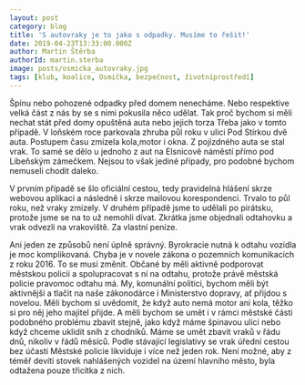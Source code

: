 ```yaml
---
layout: post
category: blog
title: 'S autovraky je to jako s odpadky. Musíme to řešit!'
date: 2019-04-23T13:33:00.000Z
author: Martin Štěrba
authorId: martin.sterba
image: posts/osmicka_autovraky.jpg
tags: [klub, koalice, Osmička, bezpečnost, životníprostředí]
---
```



Špínu nebo pohozené odpadky před domem nenecháme. Nebo respektive velká část z nás by se s nimi pokusila něco udělat. Tak proč bychom si měli nechat stát před domy opuštěná auta nebo jejich torza Třeba jako v tomto případě. V loňském roce parkovala zhruba půl roku v ulici Pod Stírkou dvě auta. Postupem času zmizela kola,motor i okna. Z pojízdného auta se stal vrak. To samé se dělo u jednoho z aut na Elsnicově náměstí přímo pod Libeňským zámečkem. Nejsou to však jediné případy, pro podobné bychom nemuseli chodit daleko.

V prvním případě se šlo oficiální cestou, tedy pravidelná hlášení skrze webovou aplikaci a následně i skrze mailovou korespondenci. Trvalo to půl roku, než vraky zmizely. V druhém případě jsme to udělali po pirátsku, protože jsme se na to už nemohli dívat. Zkrátka jsme objednali odtahovku a vrak odvezli na vrakoviště. Za vlastní peníze.

Ani jeden ze způsobů není úplně správný. Byrokracie nutná k odtahu vozidla je moc komplikovaná. Chyba je v novele zákona o pozemních komunikacích z roku 2016. To se musí změnit. Občané by měli aktivně podporovat městskou policii a spolupracovat s ní na odtahu, protože právě městská policie pravomoc odtahu má. My, komunální politici, bychom měli být aktivnější a tlačit na naše zákonodárce i Ministerstvo dopravy, ať přijdou s novelou. Měli bychom si uvědomit, že když auto nemá motor ani kola, těžko si pro něj jeho majitel přijde. A měli bychom se umět i v rámci městské části podobného problému zbavit stejně, jako když máme špinavou ulici nebo když chceme uklidit sníh z chodníků. Máme se umět zbavit vraků v řádu dnů, nikoliv v řádů měsíců. Podle stávající legislativy se vrak úřední cestou bez účasti Městské policie likviduje i více než jeden rok. Není možné, aby z téměř devíti stovek nahlášených vozidel na území hlavního město, byla odtažena pouze třicítka z nich.
